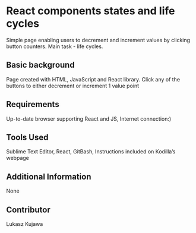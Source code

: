 React components states and life cycles
====================

Simple page enabling users to decrement and increment values by clicking button counters. Main task - life cycles.

Basic background
---------------------
Page created with HTML, JavaScript and React library. Click any of the buttons to either decrement or increment 1 value point

Requirements
---------------------
Up-to-date browser supporting React and JS, Internet connection:)

Tools Used
---------------------
Sublime Text Editor, React, GitBash, Instructions included on Kodilla’s webpage 

Additional Information
---------------------
None 

Contributor
---------------------
Lukasz Kujawa